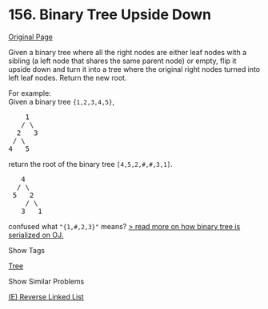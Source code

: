 # 156. Binary Tree Upside Down

[Original Page](https://leetcode.com/problems/binary-tree-upside-down/)

Given a binary tree where all the right nodes are either leaf nodes with a sibling (a left node that shares the same parent node) or empty, flip it upside down and turn it into a tree where the original right nodes turned into left leaf nodes. Return the new root.

For example:  
Given a binary tree `{1,2,3,4,5}`,  

<pre>    1
   / \
  2   3
 / \
4   5
</pre>

return the root of the binary tree `[4,5,2,#,#,3,1]`.  

<pre>   4
  / \
 5   2
    / \
   3   1  
</pre>

confused what `"{1,#,2,3}"` means? [> read more on how binary tree is serialized on OJ.](#)

<div class="spoilers" style="display: none;">  
**OJ's Binary Tree Serialization:**

The serialization of a binary tree follows a level order traversal, where '#' signifies a path terminator where no node exists below.

Here's an example:  

<pre>   1
  / \
 2   3
    /
   4
    \
     5
</pre>

The above binary tree is serialized as `"{1,2,3,#,#,4,#,#,5}"`.</div>

<div>

<div id="tags" class="btn btn-xs btn-warning">Show Tags</div>

<span class="hidebutton">[Tree](/tag/tree/)</span></div>

<div>

<div id="similar" class="btn btn-xs btn-warning">Show Similar Problems</div>

<span class="hidebutton">[(E) Reverse Linked List](/problems/reverse-linked-list/)</span></div>